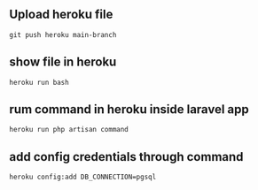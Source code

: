 ## Upload heroku file

```
git push heroku main-branch
```

## show file in heroku

```
heroku run bash
```

## rum command in heroku inside laravel app

```
heroku run php artisan command
```

## add config credentials through command

```
heroku config:add DB_CONNECTION=pgsql
```

